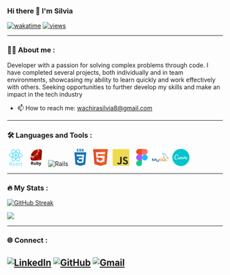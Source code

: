 ### Hi there 👋 I'm Silvia 

<!--
**Silvia-Wachira/Silvia-Wachira** is a ✨ _special_ ✨ repository because its `README.md` (this file) appears on your GitHub profile.

Here are some ideas to get you started:

- 🔭 I’m currently working on ...
- 🌱 I’m currently learning ...
- 👯 I’m looking to collaborate on ...
- 🤔 I’m looking for help with ...
- 💬 Ask me about ...
- 📫 How to reach me: ...
- 😄 Pronouns: ...
- ⚡ Fun fact: ...
-->
[![wakatime](https://wakatime.com/badge/user/3b3b5c79-ac4b-406a-a0cb-b35fee3592ec.svg)](https://wakatime.com/@3b3b5c79-ac4b-406a-a0cb-b35fee3592ec)
<a href="https://github.com/Silvia-Wachira"><img alt="views" title="Github views" src="https://komarev.com/ghpvc/?username=Silvia-Wachira&style=flat-square" /></a>
<br/>

---
### :woman_technologist: About me :
Developer with a passion for solving complex problems through code. I have completed several projects, both individually and in team environments, showcasing my ability to learn quickly and work effectively with others. Seeking opportunities to further develop my skills and make an impact in the tech industry
- 📫 How to reach me: wachirasilvia8@gmail.com
---
### :hammer_and_wrench: Languages and Tools :


<div>
  <img src="https://github.com/devicons/devicon/blob/master/icons/react/react-original-wordmark.svg" title="React" alt="React" width="40" height="40"/>&nbsp;
  <img src="https://github.com/devicons/devicon/blob/master/icons/ruby/ruby-original-wordmark.svg" title="Ruby" alt="Ruby" width="40" height="40"/>&nbsp;
  <img src="https://cdn.jsdelivr.net/gh/devicons/devicon/icons/rails/rails-original-wordmark.svg" title="Rails" alt="Rails" width="40" height="40"/>&nbsp;
  <img src="https://github.com/devicons/devicon/blob/master/icons/css3/css3-plain-wordmark.svg"  title="CSS3" alt="CSS" width="40" height="40"/>&nbsp;
  <img src="https://github.com/devicons/devicon/blob/master/icons/html5/html5-original.svg" title="HTML5" alt="HTML" width="40" height="40"/>&nbsp;
  <img src="https://github.com/devicons/devicon/blob/master/icons/javascript/javascript-original.svg" title="JavaScript" alt="JavaScript" width="40" height="40"/>&nbsp;
  <img src="https://github.com/devicons/devicon/blob/master/icons/figma/figma-original.svg" title="Figma" **alt="Figma" width="40" height="40"/>
  <img src="https://github.com/devicons/devicon/blob/master/icons/mysql/mysql-original-wordmark.svg" title="MySQL"  alt="MySQL" width="40" height="40"/>&nbsp;
  <img src="https://github.com/devicons/devicon/blob/master/icons/canva/canva-original.svg" title="Canva" **alt="Canva" width="40" height="40"/>
  </div>
  
  --- 
  
  ### :fire: My Stats : 
  [![GitHub Streak](http://github-readme-streak-stats.herokuapp.com?user=Silvia-Wachira&theme=dark&&count_private=truebackground=000000&display=flex)](https://git.io/streak-stats)

<p display= "flex">
  <!--Streak-->
  <img align="top" src="https://github-readme-stats.vercel.app/api/top-langs/?username=Silvia-Wachira&langs_count=8&count_private=true&layout=compact&theme=light"/>
</p>

---
### 🌐 Connect :
<a href="https://www.linkedin.com/in/silvia-wachira-787286186/"><img title="LinkedIn" src="https://img.shields.io/badge/LinkedIn-0077B5?style=for-the-badge&logo=linkedin&logoColor=white"/></a>
<a href="https://github.com/Silvia-Wachira"><img title="GitHub" src="https://img.shields.io/badge/GitHub-100000?style=for-the-badge&logo=github&logoColor=white"/></a>
<a href="wachirasilvia8@gmail.com"><img title="Gmail" src="https://img.shields.io/badge/Gmail-D14836?style=for-the-badge&logo=gmail&logoColor=white"/></a>
---
